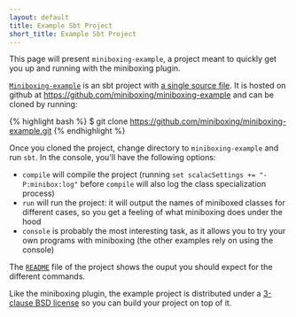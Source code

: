 ```yaml
---
layout: default
title: Example Sbt Project
short_title: Example Sbt Project
---
```


This page will present `miniboxing-example`, a project meant to quickly get you up and running with the miniboxing plugin.

[`Miniboxing-example`](https://github.com/miniboxing/miniboxing-example) is an sbt project with [a single source file](https://github.com/miniboxing/miniboxing-example/blob/master/src/main/scala/miniboxing/example/Test.scala). It is hosted on github at <https://github.com/miniboxing/miniboxing-example> and can be cloned by running:

{% highlight bash %}
$ git clone https://github.com/miniboxing/miniboxing-example.git
{% endhighlight %}

Once you cloned the project, change directory to `miniboxing-example` and run `sbt`. In the console, you'll have the following options:
 * `compile` will compile the project (running `set scalacSettings += "-P:minibox:log"` before `compile` will also log the class specialization process)
 * `run` will run the project: it will output the names of miniboxed classes for different cases, so you get a feeling of what miniboxing does under the hood
 * `console` is probably the most interesting task, as it allows you to try your own programs with miniboxing (the other examples rely on using the console)

The [`README`](https://github.com/miniboxing/miniboxing-example/blob/master/README.md) file of the project shows the ouput you should expect for the different commands.

Like the miniboxing plugin, the example project is distributed under a [3-clause BSD license](https://github.com/miniboxing/miniboxing-example/blob/master/LICENSE) so you can build your project on top of it.

